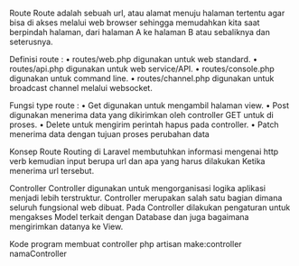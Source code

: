 Route
Route adalah sebuah url, atau alamat menuju halaman tertentu agar bisa di akses melalui web browser sehingga memudahkan kita saat berpindah halaman, dari halaman A ke halaman B atau sebaliknya dan seterusnya.

Definisi route :
• routes/web.php digunakan untuk web standard.
• routes/api.php digunakan untuk web service/API.
• routes/console.php digunakan untuk command line.
• routes/channel.php digunakan untuk broadcast channel melalui websocket.

Fungsi type route :
• Get digunakan untuk mengambil halaman view.
• Post digunakan menerima data yang dikirimkan oleh controller GET untuk di proses.
• Delete untuk mengirim perintah hapus pada controller.
• Patch menerima data dengan tujuan proses perubahan data

Konsep Route 
Routing di Laravel membutuhkan informasi mengenai http verb kemudian input berupa url dan apa yang harus dilakukan Ketika menerima url tersebut.

Controller
Controller digunakan untuk mengorganisasi logika aplikasi menjadi lebih terstruktur. Controller merupakan salah satu bagian dimana seluruh fungsional web dibuat. Pada Controller dilakukan pengaturan untuk mengakses Model terkait dengan Database dan juga bagaimana mengirimkan datanya ke View.

Kode program membuat controller
php artisan make:controller namaController